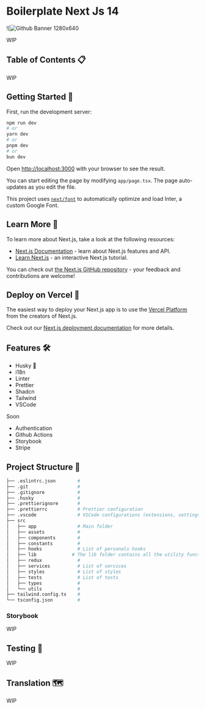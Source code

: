 # Boilerplate Next Js 14

![![Github Banner 1280x640](https://github.com/cfatrane/nextjs-boilerplate/assets/17748314/392e9faa-349e-4a31-b550-b72c89709829)

WIP

## Table of Contents 📋

WIP

## Getting Started 🤔

First, run the development server:

```bash
npm run dev
# or
yarn dev
# or
pnpm dev
# or
bun dev
```

Open [http://localhost:3000](http://localhost:3000) with your browser to see the result.

You can start editing the page by modifying `app/page.tsx`. The page auto-updates as you edit the file.

This project uses [`next/font`](https://nextjs.org/docs/basic-features/font-optimization) to automatically optimize and load Inter, a custom Google Font.

## Learn More 🧠

To learn more about Next.js, take a look at the following resources:

- [Next.js Documentation](https://nextjs.org/docs) - learn about Next.js features and API.
- [Learn Next.js](https://nextjs.org/learn) - an interactive Next.js tutorial.

You can check out [the Next.js GitHub repository](https://github.com/vercel/next.js/) - your feedback and contributions are welcome!

## Deploy on Vercel 🚀

The easiest way to deploy your Next.js app is to use the [Vercel Platform](https://vercel.com/new?utm_medium=default-template&filter=next.js&utm_source=create-next-app&utm_campaign=create-next-app-readme) from the creators of Next.js.

Check out our [Next.js deployment documentation](https://nextjs.org/docs/deployment) for more details.

## Features 🛠️

- Husky 🐶
- i18n
- Linter
- Prettier
- Shadcn
- Tailwind
- VSCode

Soon

- Authentication
- Github Actions
- Storybook
- Stripe

## Project Structure 📁

```bash
├── .eslintrc.json        #
├── .git                  #
├── .gitignore            #
├── .husky                #
├── .prettierignore       #
├── .prettierrc           # Prettier configuration
├── .vscode               # VSCode configurations (extensions, settings ...)
├── src
│   ├── app               # Main folder
│   ├── assets            #
│   ├── components        #
│   ├── constants         #
│   ├── hooks             # List of personals hooks
│   ├── lib             # The lib folder contains all the utility functions
│   ├── redux             #
│   ├── services          # List of services
│   ├── styles            # List of styles
│   ├── tests             # List of tests
│   ├── types             #
│   └── utils             #
├── tailwind.config.ts    #
└── tsconfig.json         #
```

### Storybook

WIP

## Testing 🧪

WIP

## Translation 🗺️

WIP
